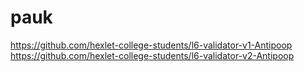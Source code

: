 # pauk
https://github.com/hexlet-college-students/l6-validator-v1-Antipoop
https://github.com/hexlet-college-students/l6-validator-v2-Antipoop